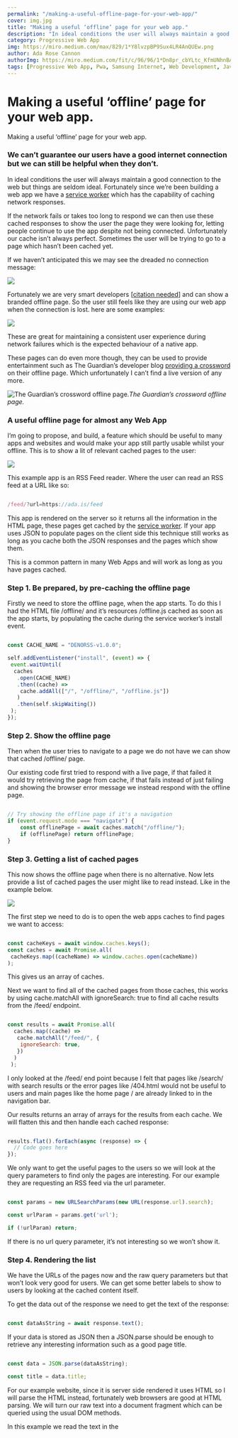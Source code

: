 ```yaml
---
permalink: "/making-a-useful-offline-page-for-your-web-app/"
cover: img.jpg
title: "Making a useful ‘offline’ page for your web app."
description: "In ideal conditions the user will always maintain a good connection to the web but things are seldom ideal. Fortunately since we’re been building a web app we have a service worker which has the capability of caching network responses."
category: Progressive Web App
img: https://miro.medium.com/max/829/1*Y8lvzpBP9Sux4LR4AnQUEw.png
author: Ada Rose Cannon
authorImg: https://miro.medium.com/fit/c/96/96/1*Dn8pr_cbYLtc_KfmUNhnBA.png
tags: [Progressive Web App, Pwa, Samsung Internet, Web Development, JavaScript]
---
```


# Making a useful ‘offline’ page for your web app.

Making a useful ‘offline’ page for your web app.

### We can’t guarantee our users have a good internet connection but we can still be helpful when they don’t.

In ideal conditions the user will always maintain a good connection to the web but things are seldom ideal. Fortunately since we’re been building a web app we have a [service worker](https://developer.mozilla.org/en-US/docs/Web/API/Service_Worker_API) which has the capability of caching network responses.

If the network fails or takes too long to respond we can then use these cached responses to show the user the page they were looking for, letting people continue to use the app despite not being connected. Unfortunately our cache isn’t always perfect. Sometimes the user will be trying to go to a page which hasn’t been cached yet.

If we haven’t anticipated this we may see the dreaded no connection message:

![](https://cdn-images-1.medium.com/max/2000/1*Y8lvzpBP9Sux4LR4AnQUEw.png)

Fortunately we are very smart developers [[citation needed](https://xkcd.com/285/)] and can show a branded offline page. So the user still feels like they are using our web app when the connection is lost. here are some examples:

![](https://cdn-images-1.medium.com/max/2000/1*5STmlrBSr_I2JBk1FU16cw.png)

These are great for maintaining a consistent user experience during network failures which is the expected behaviour of a native app.

These pages can do even more though, they can be used to provide entertainment such as The Guardian’s developer blog [providing a crossword](https://www.theguardian.com/info/developer-blog/2015/nov/04/building-an-offline-page-for-theguardiancom) on their offline page. Which unfortunately I can’t find a live version of any more.

![The Guardian’s crossword offline page.](https://cdn-images-1.medium.com/max/2000/0*qhpLOzJQNz9uWsyk)*The Guardian’s crossword offline page.*

### A useful offline page for almost any Web App

I’m going to propose, and build, a feature which should be useful to many apps and websites and would make your app still partly usable whilst your offline. This is to show a lit of relevant cached pages to the user:

![](https://cdn-images-1.medium.com/max/2000/1*VymXa3fC_jpV6L5sj_sC-Q.png)

This example app is an RSS Feed reader. Where the user can read an RSS feed at a URL like so:

```javascript

/feed/?url=https://ada.is/feed
```

This app is rendered on the server so it returns all the information in the HTML page, these pages get cached by the [service worker](https://medium.com/samsung-internet-dev/pwa-series-service-workers-the-basics-about-offline-a6e8f1d92dfd). If your app uses JSON to populate pages on the client side this technique still works as long as you cache both the JSON responses and the pages which show them.

This is a common pattern in many Web Apps and will work as long as you have pages cached.

### Step 1. Be prepared, by pre-caching the offline page

Firstly we need to store the offline page, when the app starts. To do this I had the HTML file /offline/ and it’s resources /offline.js cached as soon as the app starts, by populating the cache during the service worker’s install event.

```javascript

const CACHE_NAME = "DENORSS-v1.0.0";

self.addEventListener("install", (event) => {
 event.waitUntil(
  caches
   .open(CACHE_NAME)
   .then((cache) =>
    cache.addAll(["/", "/offline/", "/offline.js"])
   )
   .then(self.skipWaiting())
 );
});
```

### Step 2. Show the offline page

Then when the user tries to navigate to a page we do not have we can show that cached /offline/ page.

Our existing code first tried to respond with a live page, if that failed it would try retrieving the page from cache, if that fails instead of just failing and showing the browser error message we instead respond with the offline page.

```javascript

// Try showing the offline page if it's a navigation
if (event.request.mode === "navigate") {
    const offlinePage = await caches.match("/offline/");
    if (offlinePage) return offlinePage;
}
```

### Step 3. Getting a list of cached pages

This now shows the offline page when there is no alternative. Now lets provide a list of cached pages the user might like to read instead. Like in the example below.

![](https://cdn-images-1.medium.com/max/2000/1*VymXa3fC_jpV6L5sj_sC-Q.png)

The first step we need to do is to open the web apps caches to find pages we want to access:

```javascript

const cacheKeys = await window.caches.keys();
const caches = await Promise.all(
 cacheKeys.map((cacheName) => window.caches.open(cacheName))
);
```

This gives us an array of caches.

Next we want to find all of the cached pages from those caches, this works by using cache.matchAll with ignoreSearch: true to find all cache results from the /feed/ endpoint.

```javascript

const results = await Promise.all(
  caches.map((cache) =>
   cache.matchAll("/feed/", {
    ignoreSearch: true,
   })
  )
 );
```

I only looked at the /feed/ end point because I felt that pages like /search/ with search results or the error pages like /404.html would not be useful to users and main pages like the home page / are already linked to in the navigation bar.

Our results returns an array of arrays for the results from each cache. We will flatten this and then handle each cached response:

```javascript

results.flat().forEach(async (response) => {
  // Code goes here
});
```

We only want to get the useful pages to the users so we will look at the query parameters to find only the pages are interesting. For our example they are requesting an RSS feed via the url parameter.

```javascript

const params = new URLSearchParams(new URL(response.url).search);

const urlParam = params.get('url');

if (!urlParam) return;
```

If there is no url query parameter, it’s not interesting so we won’t show it.

### Step 4. Rendering the list

We have the URLs of the pages now and the raw query parameters but that won’t look very good for users. We can get some better labels to show to users by looking at the cached content itself.

To get the data out of the response we need to get the text of the response:

```javascript

const dataAsString = await response.text();
```

If your data is stored as JSON then a JSON.parse should be enough to retrieve any interesting information such as a good page title.

```javascript

const data = JSON.parse(dataAsString);

const title = data.title;
```

For our example website, since it is server side rendered it uses HTML so I will parse the HTML instead, fortunately web browsers are good at HTML parsing. We will turn our raw text into a document fragment which can be queried using the usual DOM methods.

In this example we read the text in the <title> tag. Other good elements to query would be <h1> or <h2> to get the first header in the document.

```javascript

const html = document
  .createRange()
  .createContextualFragment(dataAsString);

const title = html
 .querySelector("title")
 .textContent.trim();
```

We use this title and the response URL to generate a link we can append to the list element to make a list of pages.

```javascript

el.insertAdjacentHTML(
  "beforeend",
  `<li><a href="${response.url}">${title}</a></li>`
);
```

Here is a gif of it working, this was recorded with Chrome emulating an offline network connection:

![](https://cdn-images-1.medium.com/max/2000/1*sskypZ1btwR2BKuTSmG5dA.gif)

Thanks for reading and hope this helps.



By Ada Rose Cannon on July 27, 2020.

[Canonical link](https://medium.com/samsung-internet-dev/making-a-useful-offline-page-for-your-web-app-f319423a2c29)
